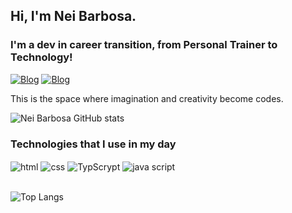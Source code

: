 ## Hi, I'm Nei Barbosa.
### I'm a dev in career transition, from Personal Trainer to Technology!

[![Blog](https://img.shields.io/badge/Instagram-E4405F?style=for-the-badge&logo=instagram&logoColor=white)](https://instagram.com/treinadornei)
[![Blog](https://img.shields.io/badge/LinkedIn-0077B5?style=for-the-badge&logo=linkedin&logoColor=white)]()

This is the space where imagination and creativity become codes.

![Nei Barbosa GitHub stats](https://github-readme-stats.vercel.app/api?username=devNeiBarbosa&show_icons=true&theme=radical)

### Technologies that I use in my day
<div>
    <img align="center" alt="html" src="https://img.shields.io/badge/HTML-239120?style=for-the-badge&logo=html5&logoColor=white"/>
    <img align="center" alt="css" src="https://img.shields.io/badge/CSS-239120?&style=for-the-badge&logo=css3&logoColor=white"/>
    <img align="center" alt="TypScrypt" src="https://img.shields.io/badge/TypeScript-007ACC?style=for-the-badge&logo=typescript&logoColor=white"/>
    <img align="center" alt="java script" src="https://img.shields.io/badge/JavaScript-F7DF1E?style=for-the-badge&logo=javascript&logoColor=black"/>
</div>
<br>

![Top Langs](https://github-readme-stats.vercel.app/api/top-langs/?username=anuraghazra&layout=compact)
